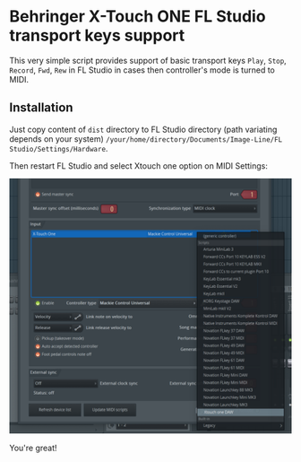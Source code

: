 # Behringer X-Touch ONE FL Studio transport keys support

This very simple script provides support of basic transport keys `Play`, `Stop`, `Record`, `Fwd`, `Rew` in FL Studio in cases then controller's mode is turned to MIDI.

## Installation

Just copy content of `dist` directory to FL Studio directory (path variating depends on your system) `/your/home/directory/Documents/Image-Line/FL Studio/Settings/Hardware`.

Then restart FL Studio and select Xtouch one option on MIDI Settings:

<img src="./MIDI settings.png" />

You're great!
